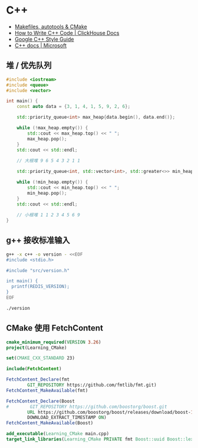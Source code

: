 # C++

* [Makefiles, autotools & CMake](https://indico.cern.ch/event/1127483/attachments/2387906/4081279/makefile.pdf)
* [How to Write C++ Code | ClickHouse Docs](https://clickhouse.com/docs/en/development/style)
* [Google C++ Style Guide](https://google.github.io/styleguide/cppguide.html)
* [C++ docs | Microsoft](https://learn.microsoft.com/en-us/cpp/cpp/?view=msvc-170)

## 堆 / 优先队列

```cpp
#include <iostream>
#include <queue>
#include <vector>

int main() {
    const auto data = {3, 1, 4, 1, 5, 9, 2, 6};

    std::priority_queue<int> max_heap{data.begin(), data.end()};

    while (!max_heap.empty()) {
        std::cout << max_heap.top() << " ";
        max_heap.pop();
    }
    std::cout << std::endl;
    
    // 大根堆 9 6 5 4 3 2 1 1 

    std::priority_queue<int, std::vector<int>, std::greater<>> min_heap{data.begin(), data.end()};

    while (!min_heap.empty()) {
        std::cout << min_heap.top() << " ";
        min_heap.pop();
    }
    std::cout << std::endl;
    
    // 小根堆 1 1 2 3 4 5 6 9 
}
```

## g++ 接收标准输入

```bash
g++ -x c++ -o version - <<EOF
#include <stdio.h>

#include "src/version.h"

int main() {
  printf(REDIS_VERSION);
}
EOF

./version
```

## CMake 使用 FetchContent

```cmake
cmake_minimum_required(VERSION 3.26)
project(Learning_CMake)

set(CMAKE_CXX_STANDARD 23)

include(FetchContent)

FetchContent_Declare(fmt
        GIT_REPOSITORY https://github.com/fmtlib/fmt.git)
FetchContent_MakeAvailable(fmt)

FetchContent_Declare(Boost
#        GIT_REPOSITORY https://github.com/boostorg/boost.git
        URL https://github.com/boostorg/boost/releases/download/boost-1.83.0/boost-1.83.0.tar.xz
        DOWNLOAD_EXTRACT_TIMESTAMP ON)
FetchContent_MakeAvailable(Boost)

add_executable(Learning_CMake main.cpp)
target_link_libraries(Learning_CMake PRIVATE fmt Boost::uuid Boost::lexical_cast)
```
